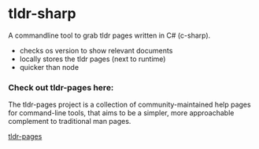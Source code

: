 # tldr-sharp

A commandline tool to grab tldr pages written in C# (c-sharp).

+ checks os version to show relevant documents
+ locally stores the tldr pages (next to runtime)
+ quicker than node

### Check out tldr-pages here:
The tldr-pages project is a collection of community-maintained help pages for command-line tools,
that aims to be a simpler, more approachable complement to traditional man pages.

[tldr-pages](https://github.com/tldr-pages/tldr)